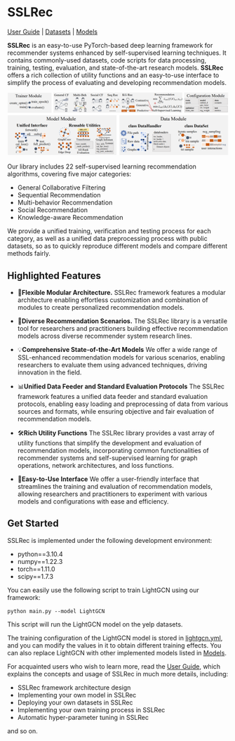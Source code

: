 # SSLRec



[User Guide] | [Datasets] | [Models]

[User Guide]: https://github.com/HKUDS/SSLRec/blob/main/docs/User%20Guide.md
[Models]: https://github.com/HKUDS/SSLRec/blob/main/docs/Models.md
[Datasets]: https://rxubin.com

**SSLRec** is an easy-to-use PyTorch-based deep learning framework for recommender systems enhanced by self-supervised learning techniques.
It contains commonly-used datasets, code scripts for data processing, training, testing, evaluation, 
and state-of-the-art research models. **SSLRec** offers a rich collection of utility functions and an easy-to-use interface to simplify the process of evaluating and developing recommendation models.

<p align="center">
<img src="sslrec.png" alt="SSLRec" />
</p>

Our library includes 22 self-supervised learning recommendation algorithms, covering five major categories:

+ General Collaborative Filtering
+ Sequential Recommendation
+ Multi-behavior Recommendation
+ Social Recommendation
+ Knowledge-aware Recommendation

We provide a unified training, verification and testing process for each category, 
as well as a unified data preprocessing process with public datasets, 
so as to quickly reproduce different models and compare different methods fairly.

## Highlighted Features

+ 🧩**Flexible Modular Architecture.** SSLRec framework features a modular architecture enabling effortless customization and combination of modules to create personalized recommendation models.


+ 🌟**Diverse Recommendation Scenarios.** The SSLRec library is a versatile tool for researchers and practitioners building effective recommendation models across diverse recommender system research lines.


+ 💡**Comprehensive State-of-the-Art Models** We offer a wide range of SSL-enhanced recommendation models for various scenarios, enabling researchers to evaluate them using advanced techniques, driving innovation in the field.


+ 📊**Unified Data Feeder and Standard Evaluation Protocols** The SSLRec framework features a unified data feeder and standard evaluation protocols, enabling easy loading and preprocessing of data from various sources and formats, while ensuring objective and fair evaluation of recommendation models.


+ 🛠️**Rich Utility Functions** The SSLRec library provides a vast array of utility functions that simplify the development and evaluation of recommendation models, incorporating common functionalities of recommender systems and self-supervised learning for graph operations, network architectures, and loss functions.


+ 🤖**Easy-to-Use Interface** We offer a user-friendly interface that streamlines the training and evaluation of recommendation models, allowing researchers and practitioners to experiment with various models and configurations with ease and efficiency.

## Get Started

SSLRec is implemented under the following development environment:

+ python==3.10.4
+ numpy==1.22.3
+ torch==1.11.0
+ scipy==1.7.3

You can easily use the following script to train LightGCN using our framework:
```
python main.py --model LightGCN
```
This script will run the LightGCN model on the yelp datasets. 

The training configuration of the LightGCN model is stored in [lightgcn.yml](https://github.com/HKUDS/SSLRec/blob/main/config/modelconf/lightgcn.yml), 
and you can modify the values in it to obtain different training effects. You can also replace LightGCN with other implemented models listed in [Models](./docs/Models.md).

For acquainted users who wish to learn more, read the [User Guide](https://github.com/HKUDS/SSLRec/blob/main/docs/User%20Guide.md), which explains the concepts and usage of SSLRec in much more details, including:
+ SSLRec framework architecture design
+ Implementing your own model in SSLRec
+ Deploying your own datasets in SSLRec
+ Implementing your own training process in SSLRec
+ Automatic hyper-parameter tuning in SSLRec

and so on.

